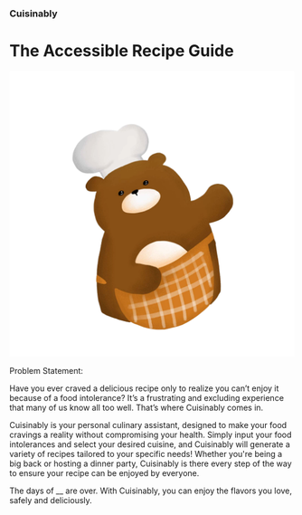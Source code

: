 <p align="center">

### Cuisinably
# The Accessible Recipe Guide

![alt text](public/images/bear-chef.png)

</p>

Problem Statement:

Have you ever craved a delicious recipe only to realize you can’t enjoy it because of a food intolerance? It’s a frustrating and excluding experience that many of us know all too well. That’s where Cuisinably comes in.

Cuisinably is your personal culinary assistant, designed to make your food cravings a reality without compromising your health. Simply input your food intolerances and select your desired cuisine, and Cuisinably will generate a variety of recipes tailored to your specific needs! Whether you're being a big back or hosting a dinner party, Cuisinably is there every step of the way to ensure your recipe can be enjoyed by everyone. 

The days of __ are over. With Cuisinably, you can enjoy the flavors you love, safely and deliciously.



